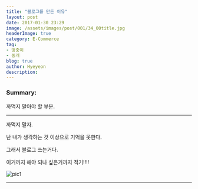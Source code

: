 ```yaml
---
title: "블로그를 만든 이유"
layout: post
date: 2017-01-30 23:29
image: /assets/images/post/001/34_00title.jpg
headerImage: true
category: E-Commerce
tag:
- 멍충이
- 똥개
blog: true
author: Hyeyeon
description:
---
```


### Summary:

까먹지 말아야 할 부분.

---

까먹지 말자.

난 내가 생각하는 것 이상으로 기억을 못한다.

그래서 블로그 쓰는거다.

이거까지 해야 되나 싶은거까지 적기!!!!

![pic1](/assets/images/post/001/34_00title.jpg)

---
